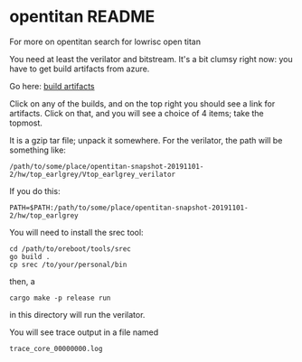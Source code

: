 opentitan README
===============

For more on opentitan search for lowrisc open titan

You need at least the verilator and bitstream. It's a bit clumsy right now: you have to get
build artifacts from azure.

Go here: 
[build artifacts](https://dev.azure.com/lowrisc/opentitan/_build?definitionId=5&_a=summary)

Click on any of the builds, and on the top right you should see a link for artifacts. Click on that,
and you will see a choice of 4 items; take the topmost.

It is a gzip tar file; unpack it somewhere. For the verilator, the path will be something like:
```
/path/to/some/place/opentitan-snapshot-20191101-2/hw/top_earlgrey/Vtop_earlgrey_verilator
```

If you do this:
```
PATH=$PATH:/path/to/some/place/opentitan-snapshot-20191101-2/hw/top_earlgrey
```

You will need to install the srec tool:
```
cd /path/to/oreboot/tools/srec
go build .
cp srec /to/your/personal/bin
```

then, a 
```
cargo make -p release run
```
in this directory will run the verilator. 

You will see trace output in a file named
```
trace_core_00000000.log
```

